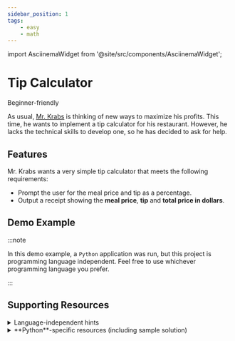 ```yaml
---
sidebar_position: 1
tags:
    - easy
    - math
---
```


import AsciinemaWidget from '@site/src/components/AsciinemaWidget';

# Tip Calculator

<span class="badge badge--success margin-bottom--sm">Beginner-friendly</span>

As usual, [Mr. Krabs](https://en.wikipedia.org/wiki/Eugene_Krabs) is thinking of new ways to maximize his profits. This time, he wants to implement a tip calculator for his restaurant. However, he lacks the technical skills to develop one, so he has decided to ask for help.

## Features

Mr. Krabs wants a very simple tip calculator that meets the following requirements:

- Prompt the user for the meal price and tip as a percentage.
- Output a receipt showing the **meal price**, **tip** and **total price in dollars**.

## Demo Example

<AsciinemaWidget src="https://asciinema.org/a/6DqVqMaLSMcStvatgBnVulb87.cast" rows={15} preload={true} poster="npt:0:9"/>

<div class="margin-top--md">
:::note

In this demo example, a `Python` application was run, but this project is programming language independent. Feel free to use whichever programming language you prefer.

:::
</div>

## Supporting Resources

<details>

<summary>Language-independent hints</summary>

- Consider the following formula for calculating the tip:

$$
\text{tip} = \text{mealPrice} \times \frac{\text{percentage}}{100}
$$

</details>

<details>

<summary>**Python**-specific resources (including sample solution)</summary>

If you are experiencing difficulties, consider taking a look at the [sample solution](https://github.com/anonymouscoolguy/programmingprojects-sample-solutions/blob/main/math/tip_calculator/python/tip_calculator.py).

</details>